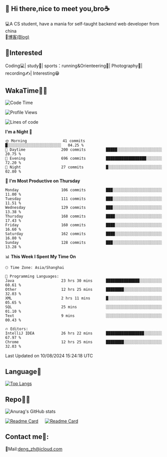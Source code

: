 👋 Hi there,nice to meet you,bro☕
---
💻A CS student, have a mania for self-taught backend web developer from china   
📌[博客(Blog)](https://github.com/HealUP/MyBlog)

 <!-- waka-box start -->
 <!-- waka-box end -->
 
🧲**Interested**
--
Coding💻| study📖| sports：running&Orienteering🏃‍| Photography📸| recording✍️| Interesting😁

WakaTime👨‍💻
---
<!--START_SECTION:waka-->
![Code Time](http://img.shields.io/badge/Code%20Time-1%2C660%20hrs%2011%20mins-blue)

![Profile Views](http://img.shields.io/badge/Profile%20Views-0-blue)

![Lines of code](https://img.shields.io/badge/From%20Hello%20World%20I%27ve%20Written-205.0%20thousand%20lines%20of%20code-blue)

**I'm a Night 🦉** 

```text
🌞 Morning                41 commits          █░░░░░░░░░░░░░░░░░░░░░░░░   04.25 % 
🌆 Daytime                200 commits         █████░░░░░░░░░░░░░░░░░░░░   20.75 % 
🌃 Evening                696 commits         ██████████████████░░░░░░░   72.20 % 
🌙 Night                  27 commits          █░░░░░░░░░░░░░░░░░░░░░░░░   02.80 % 
```
📅 **I'm Most Productive on Thursday** 

```text
Monday                   106 commits         ███░░░░░░░░░░░░░░░░░░░░░░   11.00 % 
Tuesday                  111 commits         ███░░░░░░░░░░░░░░░░░░░░░░   11.51 % 
Wednesday                129 commits         ███░░░░░░░░░░░░░░░░░░░░░░   13.38 % 
Thursday                 168 commits         ████░░░░░░░░░░░░░░░░░░░░░   17.43 % 
Friday                   160 commits         ████░░░░░░░░░░░░░░░░░░░░░   16.60 % 
Saturday                 162 commits         ████░░░░░░░░░░░░░░░░░░░░░   16.80 % 
Sunday                   128 commits         ███░░░░░░░░░░░░░░░░░░░░░░   13.28 % 
```


📊 **This Week I Spent My Time On** 

```text
🕑︎ Time Zone: Asia/Shanghai

💬 Programming Languages: 
Java                     23 hrs 30 mins      ███████████████░░░░░░░░░░   60.61 % 
Other                    12 hrs 25 mins      ████████░░░░░░░░░░░░░░░░░   32.03 % 
XML                      2 hrs 11 mins       █░░░░░░░░░░░░░░░░░░░░░░░░   05.65 % 
SQL                      25 mins             ░░░░░░░░░░░░░░░░░░░░░░░░░   01.10 % 
Text                     9 mins              ░░░░░░░░░░░░░░░░░░░░░░░░░   00.43 % 

🔥 Editors: 
IntelliJ IDEA            26 hrs 22 mins      █████████████████░░░░░░░░   67.97 % 
Chrome                   12 hrs 25 mins      ████████░░░░░░░░░░░░░░░░░   32.03 % 
```


 Last Updated on 10/08/2024 15:24:18 UTC
<!--END_SECTION:waka-->

Language🚀
---
[![Top Langs](https://github-readme-stats.vercel.app/api/top-langs/?username=HealUP&layout=compact&hide_border=true)](https://github.com/HealUP)

Repo🧑‍💻
---
![Anurag's GitHub stats](https://github-readme-stats.vercel.app/api?username=HealUP&count_private=true&show_icons=true&theme=gruvbox&hide_border=true) 

[![Readme Card](https://github-readme-stats.vercel.app/api/pin/?username=HealUP&repo=InternetEy&theme=transparent)](https://github.com/HealUP/InternetEy) &emsp;
[![Readme Card](https://github-readme-stats.vercel.app/api/pin/?username=HealUP&repo=CampusExperience&theme=transparent)](https://github.com/HealUP/CampusExperience)


Contact me📱:
---
📮Mail:deng_zh@icloud.com  
